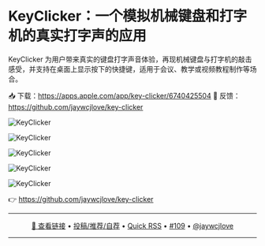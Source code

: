 KeyClicker：一个模拟机械键盘和打字机的真实打字声的应用
===

KeyClicker 为用户带来真实的键盘打字声音体验，再现机械键盘与打字机的敲击感受，并支持在桌面上显示按下的快捷键，适用于会议、教学或视频教程制作等场合。


📥 下载：https://apps.apple.com/app/key-clicker/6740425504
💬 反馈：https://github.com/jaywcjlove/key-clicker

![KeyClicker](https://github.com/user-attachments/assets/b64b7e68-b396-446d-a650-899b5461f7d4)

![KeyClicker](https://github.com/user-attachments/assets/c662fbee-87a9-493e-bb3d-93b9f454ff53)

![KeyClicker](https://github.com/user-attachments/assets/0df21d35-df62-42fa-9549-b57f6afa5990)

![KeyClicker](https://github.com/user-attachments/assets/0f8121b0-75ff-4e93-a9e0-d021cb3ea015)

![KeyClicker](https://github.com/user-attachments/assets/00742c5d-9f19-4dc8-97fa-0323d18569ef)

👉 https://github.com/jaywcjlove/key-clicker

---

<p align="center">
<a href="https://github.com/jaywcjlove/key-clicker" target="_blank">🔗 查看链接</a> • 
<a href="https://github.com/jaywcjlove/quick-rss/issues/new/choose" target="_blank">投稿/推荐/自荐</a> • 
<a href="https://wangchujiang.com/quick-rss/feeds/index.html" target="_blank">Quick RSS</a> • 
<a href="https://github.com/jaywcjlove/quick-rss/issues/109" target="_blank">#109</a> • 
<a href="https://github.com/jaywcjlove" target="_blank">@jaywcjlove</a>
</p>

---
    